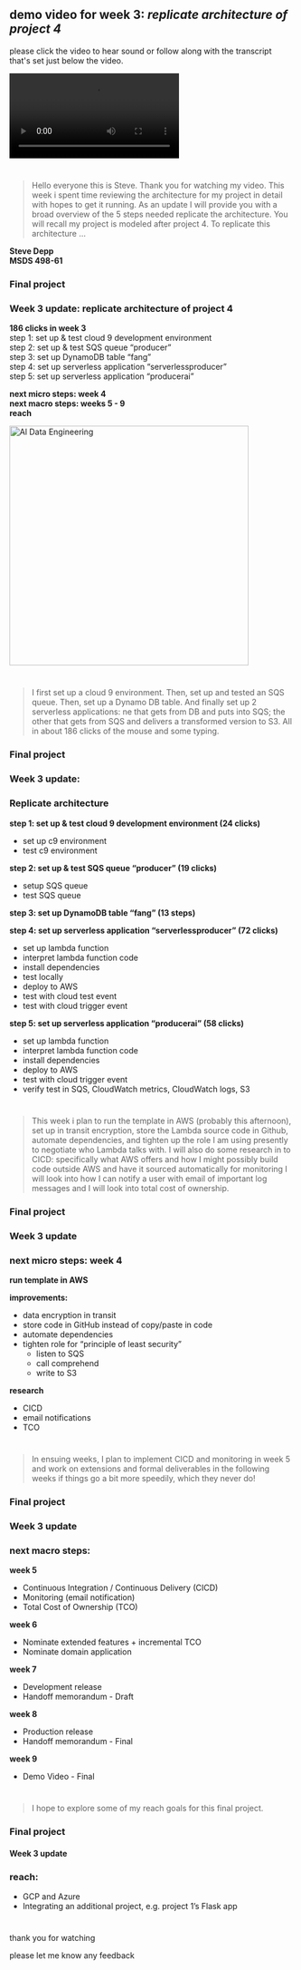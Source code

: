 
## demo video for week 3: *replicate architecture of project 4*     

please click the video to hear sound or follow along with the transcript that's set just below the video.

![demo](https://user-images.githubusercontent.com/38410965/112028923-13546380-8b0f-11eb-88ce-deec20aa2606.mp4)

#

> Hello everyone this is Steve.  Thank you for watching my video.  This week i spent time reviewing the architecture for my project in detail with hopes to get it running.  As an update I will provide you with a broad overview of the 5 steps needed replicate the architecture.  You will recall my project is modeled after project 4.  To replicate this architecture ...


**Steve Depp**   
**MSDS 498-61**   

### Final project   
### Week 3 update: replicate architecture of project 4   

**186 clicks in week 3**   
step 1: set up & test cloud 9 development environment   
step 2: set up & test SQS queue “producer”    
step 3: set up DynamoDB table “fang”   
step 4: set up serverless application “serverlessproducer”    
step 5: set up serverless application “producerai”   

**next micro steps: week 4**   
**next macro steps: weeks 5 - 9**   
**reach**   

<img width="423" alt="Al Data Engineering" src="https://user-images.githubusercontent.com/38410965/113616892-b2a34b80-9623-11eb-9fde-4e4e2ff8006a.png">

#

> I first set up a cloud 9 environment.  Then, set up and tested an SQS queue. Then, set up a Dynamo DB table.  And finally
set up 2 serverless applications: ne that gets from DB and puts into SQS; the other that gets from SQS and delivers a transformed version to S3. All in about 186 clicks of the mouse and some typing.  

### Final project   
### Week 3 update:    

### Replicate architecture   

**step 1: set up & test cloud 9 development environment (24 clicks)**   

- set up c9 environment      
- test c9 environment  

**step 2: set up & test SQS queue “producer” (19 clicks)**   

- setup SQS queue      
- test SQS queue    

**step 3: set up DynamoDB table “fang” (13 steps)**

**step 4: set up serverless application “serverlessproducer” (72 clicks)**

- set up lambda function   
- interpret lambda function code   
- install dependencies     
- test locally   
- deploy to AWS   
- test with cloud test event   
- test with cloud trigger event   
	
**step 5: set up serverless application “producerai” (58 clicks)**

- set up lambda function   
- interpret lambda function code   
- install dependencies     
- deploy to AWS   
- test with cloud trigger event   
- verify test in SQS, CloudWatch metrics, CloudWatch logs, S3   

#

> This week i plan to run the template in AWS (probably this afternoon), set up in transit encryption, store the Lambda source code in Github, automate dependencies, and tighten up the role I am using presently to negotiate who Lambda talks with.  I will also do some research in to CICD: specifically what AWS offers and how I might possibly build code outside AWS and have it sourced automatically for monitoring I will look into how I can notify a user with email of important log messages and I will look into total cost of ownership.

### Final project   
### Week 3 update   

### next micro steps: week 4   

**run template in AWS**   

**improvements:**   
- data encryption in transit   
- store code in GitHub instead of copy/paste in code   
- automate dependencies   
- tighten role for “principle of least security”   
	- listen to SQS   
	- call comprehend    
	- write to S3   

**research**   
- CICD   
- email notifications   
- TCO   

#

> In ensuing weeks, I plan to implement CICD and monitoring in week 5 and work on extensions and formal deliverables in the following weeks if things go a bit more speedily, which they never do! 

### Final project
### Week 3 update

### next macro steps: 

**week 5**   
- Continuous Integration / Continuous Delivery (CICD)   
- Monitoring (email notification)   
- Total Cost of Ownership (TCO)     
 
**week 6**   
- Nominate extended features + incremental TCO   
- Nominate domain application   

**week 7**   
- Development release   
- Handoff memorandum - Draft   

**week 8**   
- Production release   
- Handoff memorandum - Final   

**week 9**   
- Demo Video - Final   

#

> I hope to explore some of my reach goals for this final project.

### Final project   
#### Week 3 update   

### reach:
-	GCP and Azure   
-	Integrating an additional project, e.g. project 1’s Flask app   

# 

thank you for watching   

please let me know any feedback   
